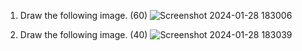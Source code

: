 1) Draw the following image. (60)
![Screenshot 2024-01-28 183006](https://github.com/fahim-swe/CGI-Lab/assets/86300358/8006609e-ccfe-46ac-a4a7-310a46c25885)

2) Draw the following image. (40)
![Screenshot 2024-01-28 183039](https://github.com/fahim-swe/CGI-Lab/assets/86300358/630eb4f3-3d73-4de6-bcca-faec5977fda3)


